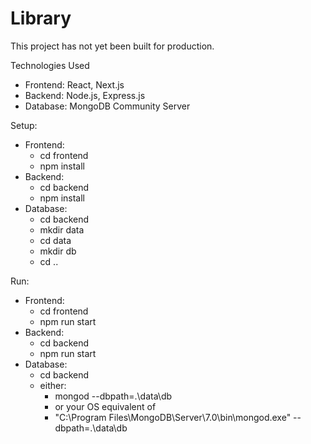 # Library

This project has not yet been built for production.

Technologies Used
- Frontend: React, Next.js
- Backend: Node.js, Express.js
- Database: MongoDB Community Server

Setup:
- Frontend:
  - cd frontend
  - npm install
- Backend:
  - cd backend
  - npm install
- Database:
  - cd backend
  - mkdir data
  - cd data
  - mkdir db
  - cd ..

Run:
- Frontend:
  - cd frontend
  - npm run start
- Backend:
  - cd backend
  - npm run start
- Database:
  - cd backend
  - either:
      - mongod --dbpath=.\data\db
      - or your OS equivalent of
      - "C:\Program Files\MongoDB\Server\7.0\bin\mongod.exe" --dbpath=.\data\db

